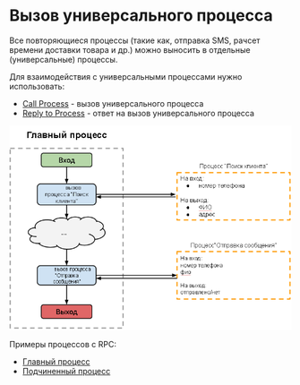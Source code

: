 # Вызов универсального процесса

Все повторяющиеся процессы (такие как, отправка SMS, рачсет времени доставки товара и др.) можно выносить в отдельные (универсальные) процессы.

Для взаимодействия с универсальными процессами нужно использовать:
*   [Call Process](logic_rpc.md) - вызов универсального процесса
*   [Reply to Process](logic_rpc_reply.md) - ответ на вызов универсального процесса

![semafor_api_code](../../img/create/rpc_scheme.png)

Примеры процессов с RPC:
*   [Главный процесс](http://www.corezoid.com/admin/edit_conv/3432)
*   [Подчиненный процесс](http://www.corezoid.com/admin/edit_conv/3433)

